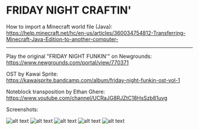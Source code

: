 # FRIDAY NIGHT CRAFTIN'

How to import a Minecraft world file (Java): </br>
https://help.minecraft.net/hc/en-us/articles/360034754812-Transferring-Minecraft-Java-Edition-to-another-computer-

---

Play the original "FRIDAY NIGHT FUNKIN'" on Newgrounds: </br>
https://www.newgrounds.com/portal/view/770371

OST by Kawai Sprite: </br>
https://kawaisprite.bandcamp.com/album/friday-night-funkin-ost-vol-1

Noteblock transposition by Ethan Ghere: </br>
https://www.youtube.com/channel/UCRaJG8RJZtC18HsSzb81uvg

Screenshots: </br>

![alt text](https://github.com/danehobrecht/fridaynightcraftin/blob/main/Screenshots/1.png)
![alt text](https://github.com/danehobrecht/fridaynightcraftin/blob/main/Screenshots/2.png)
![alt text](https://github.com/danehobrecht/fridaynightcraftin/blob/main/Screenshots/3.png)
![alt text](https://github.com/danehobrecht/fridaynightcraftin/blob/main/Screenshots/4.png)
![alt text](https://github.com/danehobrecht/fridaynightcraftin/blob/main/Screenshots/5.png)
